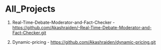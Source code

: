 # All_Projects

1) Real-Time-Debate-Moderator-and-Fact-Checker - https://github.com/Akashraiden/-Real-Time-Debate-Moderator-and-Fact-Checker.git
   
2) Dynamic-pricing - https://github.com/Akashraiden/dynamic-pricing.git
